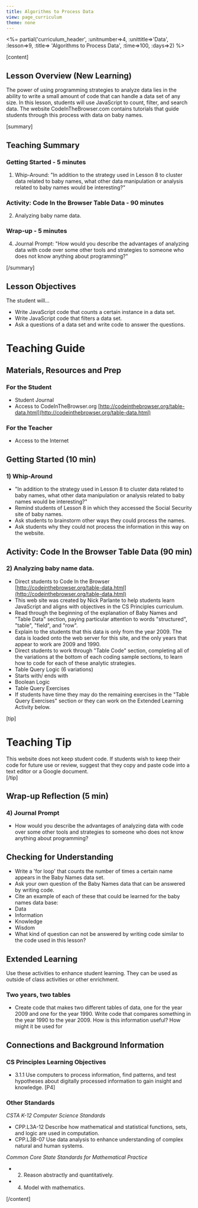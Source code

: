 ```yaml
---
title: Algorithms to Process Data
view: page_curriculum
theme: none
---
```


<%= partial('curriculum_header', :unitnumber=>4, :unittitle=>'Data', :lesson=>9, :title=> 'Algorithms to Process Data', :time=>100, :days=>2) %>

[content]

## Lesson Overview (New Learning)
The power of using programming strategies to analyze data lies in the ability to write a small amount of code that can handle a data set of any size. In this lesson, students will use JavaScript to count, filter, and search data. The website CodeInTheBrowser.com contains tutorials that guide students through this process with data on baby names.  

[summary]

## Teaching Summary
### **Getting Started** - 5 minutes
1) Whip-Around: "In addition to the strategy used in Lesson 8 to cluster data related to baby names, what other data manipulation or analysis related to baby names would be interesting?"

### **Activity: Code In the Browser Table Data** - 90  minutes  
2) Analyzing baby name data. 

### **Wrap-up** - 5  minutes 
4) Journal Prompt: "How would you describe the advantages of analyzing data with code over some other tools and strategies to someone who does not know anything about programming?"


[/summary]

## Lesson Objectives 
The student will... 

- Write JavaScript code that counts a certain instance in a data set.
- Write JavaScript code that filters a data set.
- Ask a questions of a data set and write code to answer the questions.


# Teaching Guide
## Materials, Resources and Prep
### For the Student
- Student Journal
- Access to CodeInTheBrowser.org [http://codeinthebrowser.org/table-data.html](http://codeinthebrowser.org/table-data.html)

### For the Teacher
- Access to the Internet

## Getting Started (10 min)
### 1) Whip-Around
-  "In addition to the strategy used in Lesson 8 to cluster data related to baby names, what other data manipulation or analysis related to baby names would be interesting?"
- Remind students of Lesson 8 in which they accessed the Social Security site of baby names.
- Ask students to brainstorm other ways they could process the names.
- Ask students why they could not process the information in this way on the website.

## Activity: Code In the Browser Table Data (90 min)
### 2) Analyzing baby name data.  
- Direct students to Code In the Browser [http://codeinthebrowser.org/table-data.html](http://codeinthebrowser.org/table-data.html)
- This web site was created by Nick Parlante to help students learn JavaScript and aligns with objectives in the CS Principles curriculum.
- Read through the beginning of the explanation of Baby Names and "Table Data" section, paying particular attention to words "structured", "table", "field", and "row".  
- Explain to the students that this data is only from the year 2009. The data is loaded onto the web server for this site, and the only years that appear to work are 2009 and 1990.  
- Direct students to work through "Table Code" section, completing all of the variations at the bottom of each coding sample sections, to learn how to code for each of these analytic strategies.
 -  Table Query Logic (6 variations)
 -  Starts with/ ends with
 -  Boolean Logic
 -  Table Query Exercises
- If students have time they may do the remaining exercises in the "Table Query Exercises" section or they can work on the Extended Learning Activity below.

[tip]

# Teaching Tip  
This website does not keep student code. If students wish to keep their code for future use or review, suggest that they copy and paste code into a text editor or a Google document.  
[/tip]

## Wrap-up Reflection (5 min)
### 4) Journal Prompt
- How would you describe the advantages of analyzing data with code over some other tools and strategies to someone who does not know anything about programming?

## Checking for Understanding
- Write a 'for loop' that counts the number of times a certain name appears in the Baby Names data set.
- Ask your own question of the Baby Names data that can be answered by writing code.
- Cite an example of each of these that could be learned for the baby names data base:
 - 	Data
 - 	Information
 - 	Knowledge
 - 	Wisdom
 - What kind of question can not be answered by writing code similar to the code used in this lesson? 

## Extended Learning 
Use these activities to enhance student learning. They can be used as outside of class activities or other enrichment.

### Two years, two tables

- Create code that makes two different tables of data, one for the year 2009 and one for the year 1990.  Write code that compares something in the year 1990 to the year 2009. How is this information useful? How might it be used for 

## Connections and Background Information
### CS Principles Learning Objectives

- 3.1.1 Use computers to process information, find patterns, and test hypotheses about digitally processed information to gain insight and knowledge. [P4]

### Other Standards

*CSTA K-12 Computer Science Standards*

- CPP.L3A-12 Describe how mathematical and statistical functions, sets, and logic are used in computation.  - CPP.L3B-07 Use data analysis to enhance understanding of complex natural and human systems.  

 

*Common Core State Standards for Mathematical Practice*

- 2. Reason abstractly and quantitatively. 
- 4. Model with mathematics. 


[/content]
